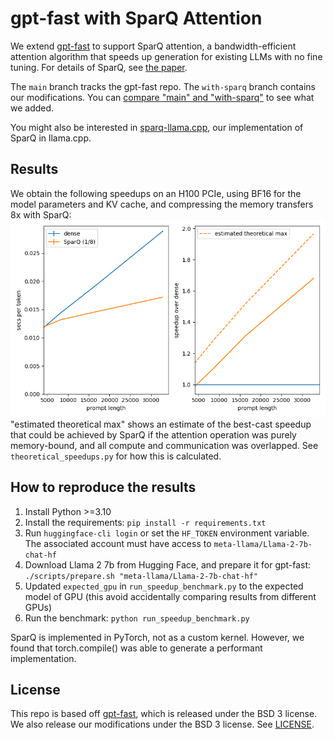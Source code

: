 # gpt-fast with SparQ Attention
We extend [gpt-fast](https://github.com/pytorch-labs/gpt-fast) to support SparQ attention, a bandwidth-efficient attention algorithm that speeds up generation for existing LLMs with no fine tuning.
For details of SparQ, see [the paper](https://arxiv.org/pdf/2312.04985).

The `main` branch tracks the gpt-fast repo. The `with-sparq` branch contains our modifications. You can [compare "main" and "with-sparq"](https://github.com/graphcore-research/sparq-gpt-fast/compare/main...with-sparq) to see what we added.

You might also be interested in [sparq-llama.cpp](https://github.com/graphcore-research/sparq-llama.cpp), our implementation of SparQ in llama.cpp.


## Results
We obtain the following speedups on an H100 PCIe, using BF16 for the model parameters and KV cache, and compressing the memory transfers 8x with SparQ:
![Plot showing benchmark results](example_benchmark.png)
"estimated theoretical max" shows an estimate of the best-cast speedup that could be achieved by SparQ if the attention operation was purely memory-bound, and all compute and communication was overlapped. See `theoretical_speedups.py` for how this is calculated.


## How to reproduce the results
1. Install Python >=3.10
2. Install the requirements: `pip install -r requirements.txt`
3. Run `huggingface-cli login` or set the `HF_TOKEN` environment variable. The associated account must have access to `meta-llama/Llama-2-7b-chat-hf`
3. Download Llama 2 7b from Hugging Face, and prepare it for gpt-fast: `./scripts/prepare.sh "meta-llama/Llama-2-7b-chat-hf"`
4. Updated `expected_gpu` in `run_speedup_benchmark.py` to the expected model of GPU (this avoid accidentally comparing results from different GPUs)
5. Run the benchmark: `python run_speedup_benchmark.py`

SparQ is implemented in PyTorch, not as a custom kernel.
However, we found that torch.compile() was able to generate a performant implementation.


## License
This repo is based off [gpt-fast](https://github.com/pytorch-labs/gpt-fast), which is released under the BSD 3 license.
We also release our modifications under the BSD 3 license.
See [LICENSE](LICENSE).

